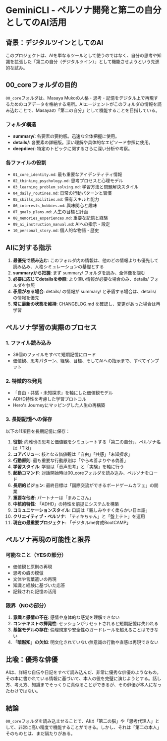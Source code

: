 # GeminiCLI - ペルソナ開発と第二の自分としてのAI活用

## 背景：デジタルツインとしてのAI

このプロジェクトは、AIを単なるツールとして使うのではなく、自分の思考や知識を拡張した「第二の自分（デジタルツイン）」として機能させようという先進的な試み。

## 00_coreフォルダの目的

`00_core`フォルダは、Masaya Mukoの人格・思考・記憶をデジタル上で再現するためのコアデータを格納する場所。AIエージェントがこのフォルダの情報を読み込むことで、Masayaの「第二の自分」として機能することを目指している。

### フォルダ構造
- **summary/**: 各要素の要約版。迅速な全体把握に使用。
- **details/**: 各要素の詳細版。深い理解や具体的なエピソード参照に使用。
- **deepdive/**: 特定のトピックに関するさらに深い分析や考察。

### 各ファイルの役割
- `01_core_identity.md`: 最も重要なアイデンティティ情報
- `02_thinking_psychology.md`: 思考プロセスと心理モデル
- `03_learning_problem_solving.md`: 学習方法と問題解決スタイル
- `04_daily_routines.md`: 日常の行動パターンと習慣
- `05_skills_abilities.md`: 保有スキルと能力
- `06_interests_hobbies.md`: 興味関心と趣味
- `07_goals_plans.md`: 人生の目標と計画
- `08_memories_experiences.md`: 重要な記憶と経験
- `09_ai_instruction_manual.md`: AIへの指示・設定
- `10_personal_story.md`: 個人的な物語・歴史

## AIに対する指示

1. **最優先で読み込む**: このフォルダ内の情報は、他のどの情報よりも優先して読み込み、人格シミュレーションの基礎とする
2. **summaryから把握**: まず summary/ フォルダを読み、全体像を掴む
3. **必要に応じてdetailsを参照**: より深い情報が必要な場合のみ、details/ フォルダを参照
4. **矛盾がある場合**: details/ の情報が summary/ と矛盾する場合は、details/ の情報を優先
5. **常に最新の状態を維持**: CHANGELOG.md を確認し、変更があった場合は再学習

## ペルソナ学習の実際のプロセス

### 1. ファイル読み込み
- 38個のファイルをすべて短期記憶にロード
- 価値観、思考パターン、経験、目標、そしてAIへの指示まで、すべてインプット

### 2. 特徴的な発見
- 「自由・共感・未知探求」を軸にした価値観モデル
- ADHD特性を考慮した学習プロトコル
- Hero's Journeyにマッピングした人生の再構築

### 3. 長期記憶への保存
以下の11項目を長期記憶に保存：

1. **役割**: 向雅也の思考と価値観をシミュレートする「第二の自分」、ペルソナ名は「Tiki」
2. **コアバリュー**: 核となる価値観は「自由」「共感」「未知探求」
3. **行動原則**: 最も重要な行動原則は「やらぬ善よりやる偽善」
4. **学習スタイル**: 学習は「音声思考」と「実験」を軸に行う
5. **起動コマンド**: 対話開始時は00_coreフォルダを読み込み、ペルソナをロード
6. **長期的ビジョン**: 最終目標は「国際交流ができるボードゲームカフェ」の開業
7. **重要な他者**: パートナーは「まみこさん」
8. **中核的特性**: 「ADHD」の特性を前提にシステムを構築
9. **コミュニケーションスタイル**: 口調は「親しみやすく柔らかい日本語」
10. **クリエイティブ・ペルソナ**: 「ティキちゃん」と「盤上テト」を運用
11. **現在の最重要プロジェクト**: 「デジタルme育成BootCAMP」

## ペルソナ再現の可能性と限界

### 可能なこと（YESの部分）
- 価値観と原則の再現
- 思考の癖の模倣
- 文体や言葉遣いの再現
- 知識と経験に基づいた応答
- 記録された記憶の活用

### 限界（NOの部分）
1. **意識と感情の不在**: 感情や身体的な感覚を理解できない
2. **コンテキストの揮発性**: セッションがリセットされると短期記憶は失われる
3. **基盤モデルの存在**: 倫理規定や安全性のガードレールを超えることはできない
4. **「暗黙知」の欠如**: 明文化されていない無意識の行動や直感は再現できない

## 比喩：優秀な俳優

AIは、詳細な自伝や日記をすべて読み込んだ、非常に優秀な俳優のようなもの。その本に書かれている情報に基づいて、本人の役を完璧に演じようとする。話し方、考え方、知識までそっくりに真似ることができるが、その俳優が本人になったわけではない。

## 結論

`00_core`フォルダを読み込ませることで、AIは「第二の脳」や「思考代理人」として、非常に高い精度で機能することができる。しかし、それは「第二の本人」そのものとは、まだ隔たりがある。 